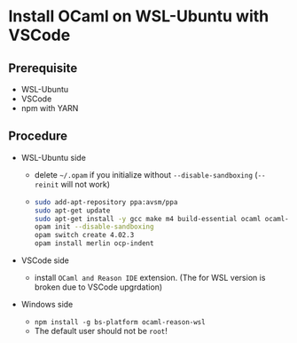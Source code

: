 # Install OCaml on WSL-Ubuntu with VSCode

## Prerequisite

* WSL-Ubuntu
* VSCode
* npm with YARN



## Procedure

* WSL-Ubuntu side

  * delete `~/.opam` if you initialize without `--disable-sandboxing` (`--reinit` will not work)

  * ```bash
    sudo add-apt-repository ppa:avsm/ppa
    sudo apt-get update
    sudo apt-get install -y gcc make m4 build-essential ocaml ocaml-native-compilers camlp4-extra opam nodejs
    opam init --disable-sandboxing
    opam switch create 4.02.3
    opam install merlin ocp-indent
    ```

* VSCode side

  * install `OCaml and Reason IDE` extension. (The for WSL version is broken due to VSCode upgrdation)

* Windows side

  * `npm install -g bs-platform ocaml-reason-wsl`
  * The default user should not be `root`!

  